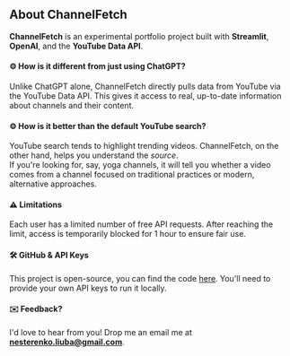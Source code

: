 ## About ChannelFetch

**ChannelFetch** is an experimental portfolio project built with **Streamlit**, **OpenAI**, and the **YouTube Data API**.

#### ⚙️ How is it different from just using ChatGPT?

Unlike ChatGPT alone, ChannelFetch directly pulls data from YouTube via the YouTube Data API. This gives it access to real, up-to-date information about channels and their content.

#### ⚙️ How is it better than the default YouTube search?

YouTube search tends to highlight trending videos. ChannelFetch, on the other hand, helps you understand the *source*.  
If you're looking for, say, yoga channels, it will tell you whether a video comes from a channel focused on traditional practices or modern, alternative approaches.

#### ⚠️ Limitations

Each user has a limited number of free API requests. After reaching the limit, access is temporarily blocked for 1 hour to ensure fair use.

#### 🛠 GitHub & API Keys

This project is open-source, you can find the code [here](https://github.com/NeLyu). You'll need to provide your own API keys to run it locally.

#### ✉️ Feedback?

I'd love to hear from you! Drop me an email me at **nesterenko.liuba@gmail.com**.
